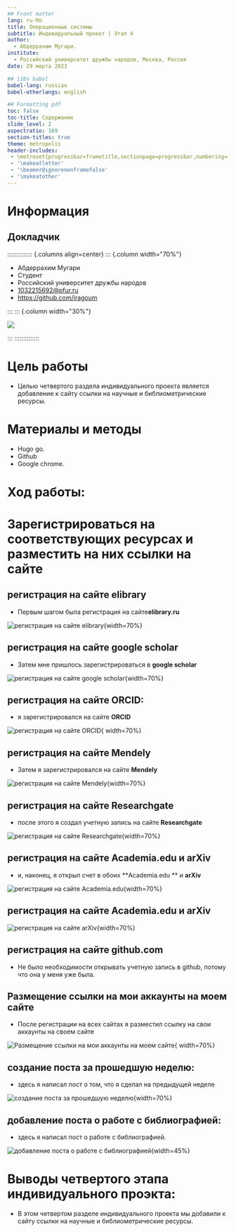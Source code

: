 ```yaml
---
## Front matter
lang: ru-RU
title: Операционные системы
subtitle: Индивидуальный проект | Этап 4
author:
  - Абдеррахим Мугари.
institute:
  - Российский университет дружбы народов, Москва, Россия
date: 29 марта 2023

## i18n babel
babel-lang: russian
babel-otherlangs: english

## Formatting pdf
toc: false
toc-title: Содержание
slide_level: 2
aspectratio: 169
section-titles: true
theme: metropolis
header-includes:
 - \metroset{progressbar=frametitle,sectionpage=progressbar,numbering=fraction}
 - '\makeatletter'
 - '\beamer@ignorenonframefalse'
 - '\makeatother'
---
```


# Информация

## Докладчик

:::::::::::::: {.columns align=center}
::: {.column width="70%"}

  * Абдеррахим Мугари
  * Студент
  * Российский университет дружбы народов
  * [1032215692@pfur.ru](mailto:1032215692@pfur.ru)
  * <https://github.com/iragoum>

:::
::: {.column width="30%"}

![](./image/mougari.jpg)

:::
::::::::::::::

# Цель работы

- Целью четвертого раздела индивидуального проекта является добавление к сайту ссылки на научные и библиометрические ресурсы.

# Материалы и методы

- Hugo go.
- Github
- Google chrome.

# Ход работы:

# Зарегистрироваться на соответствующих ресурсах и разместить на них ссылки на сайте

## регистрация на сайте **elibrary**

- Первым шагом была регистрация на сайте**elibrary.ru**

![регистрация на сайте **elibrary**](image/1.png){width=70%}

## регистрация на сайте **google scholar**

- Затем мне пришлось зарегистрироваться в **google scholar**

![регистрация на сайте **google scholar**](image/2.png){width=70%}

## регистрация на сайте **ORCID**:

- я зарегистрировался на сайте **ORCID**

![регистрация на сайте **ORCID**](image/3.png){ width=70%}

## регистрация на сайте **Mendely**

- Затем я зарегистрировался на сайте **Mendely**

![регистрация на сайте **Mendely**](image/4.png){width=70%}

## регистрация на сайте **Researchgate**

- после этого я создал учетную запись на сайте **Researchgate**

![регистрация на сайте **Researchgate**](image/5.png){width=70%}

## регистрация на сайте **Academia.edu** и **arXiv**

- и, наконец, я открыл счет в обоих **Academia.edu ** и **arXiv**

![регистрация на сайте **Academia.edu**](image/6.png){width=70%}

## регистрация на сайте **Academia.edu** и **arXiv**

![регистрация на сайте **arXiv**](image/7.png){width=70%}

## регистрация на сайте **github.com**

- Не было необходимости открывать учетную запись в github, потому что она у меня уже была.

## Размещение ссылки на мои аккаунты на моем сайте

- После регистрации на всех сайтах я разместил ссылку на свои аккаунты на своем сайте

![Размещение ссылки на мои аккаунты на моем сайте](image/8.png){ width=70%}


## создание поста за прошедшую неделю:

- здесь я написал пост о том, что я сделал на предыдущей неделе

![создание поста за прошедшую неделю](image/9.png){width=70%}

## добавление поста о работе с библиографией:

- здесь я написал пост о работе с библиографией.

![добавление поста о работе с библиографией](image/10.png){width=45%}



# Выводы четвертого этапа индивидуального проэкта:

- В этом четвертом разделе индивидуального проекта мы добавили к сайту ссылки на научные и библиометрические ресурсы.
